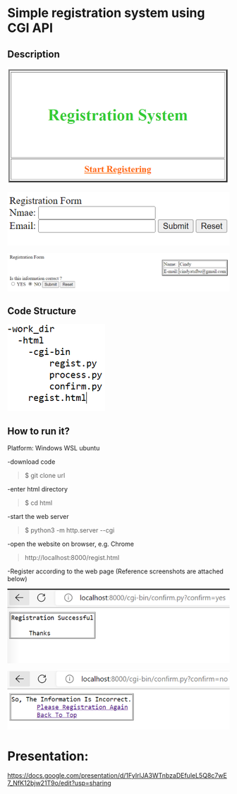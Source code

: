 # Simple registration system using CGI API

## Description

![GitHub Logo](imgs/welcomepage.PNG)


![GitHub Logo](imgs/regpage.PNG)





![GitHub Logo](imgs/confirm.PNG)

## Code Structure


![GitHub Logo](imgs/dir_structure.PNG)


## How to run it?

Platform: Windows WSL ubuntu

-download code
   > $ git clone url
    
-enter html directory
   > $ cd html

-start the web server
   > $ python3 -m http.server --cgi
    
-open the website on browser, e.g. Chrome
   > http://localhost:8000/regist.html
    
-Register according to the web page
(Reference screenshots are attached below)




![GitHub Logo](imgs/test_3.PNG)

![GitHub Logo](imgs/test_2.PNG)


# Presentation: 
https://docs.google.com/presentation/d/1FyIrlJA3WTnbzaDEfuleL5Q8c7wE7_NfK12bjw21T9o/edit?usp=sharing
